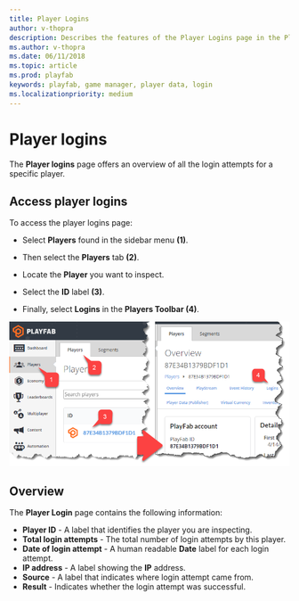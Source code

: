 ```yaml
---
title: Player Logins
author: v-thopra
description: Describes the features of the Player Logins page in the PlayFab Game Manager.
ms.author: v-thopra
ms.date: 06/11/2018
ms.topic: article
ms.prod: playfab
keywords: playfab, game manager, player data, login
ms.localizationpriority: medium
---
```


# Player logins

The **Player logins** page offers an overview of all the login attempts for a specific player.

## Access player logins

To access the player logins page:

- Select **Players** found in the sidebar menu **(1)**.

- Then select the  **Players** tab **(2)**.
- Locate the **Player** you want to inspect.
- Select the **ID** label **(3)**.
- Finally, select **Logins** in the **Players Toolbar (4)**.

![Game Manager - Access Player Logins](media/tutorials/game-manager-access-player-logins.png)  

## Overview

The **Player Login** page contains the following information:

- **Player ID** - A label that identifies the player you are inspecting.
- **Total login attempts** - The total number of login attempts by this player.
- **Date of login attempt** - A human readable **Date** label for each login attempt.
- **IP address** - A label showing the **IP** address.
- **Source** - A label that indicates where login attempt came from.
- **Result** - Indicates whether the login attempt was successful.